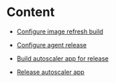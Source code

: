 # Content

 - [Configure image refresh build](.\image-Refresh-Build.md)

 - [Configure agent release](.\deploy-Agent.md)

 - [Build autoscaler app for release](.\autoscaler-app-build.md)

 - [Release autoscaler app](.\autoscaler-app-release.md)